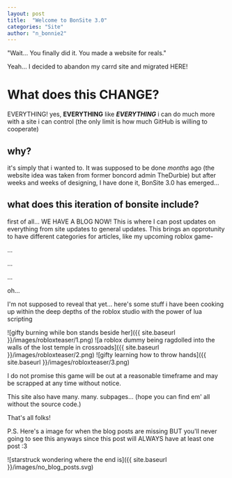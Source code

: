 ```yaml
---
layout: post
title:  "Welcome to BonSite 3.0"
categories: "Site"
author: "n_bonnie2"
---
```


"Wait... You finally did it. You made a website for reals."

Yeah... I decided to abandon my carrd site and migrated HERE!

# What does this CHANGE?

EVERYTHING! yes, **EVERYTHING** like ***EVERYTHING*** i can do much more with a site i can control (the only limit is how much GitHub is willing to cooperate)

## why?

it's simply that i wanted to. It was supposed to be done *months* ago (the website idea was taken from former boncord admin TheDurbie) but after weeks and weeks of designing, I have done it, BonSite 3.0 has emerged...

## what does this iteration of bonsite include?

first of all... WE HAVE A BLOG NOW! This is where I can post updates on everything from site updates to general updates.
This brings an opprotunity to have different categories for articles, like my upcoming roblox game-

...


...


...

oh...

I'm not supposed to reveal that yet...
here's some stuff i have been cooking up within the deep depths of the roblox studio with the power of lua scripting

![gifty burning while bon stands beside her]({{ site.baseurl }}/images/robloxteaser/1.png)
![a roblox dummy being ragdolled into the walls of the lost temple in crossroads]({{ site.baseurl }}/images/robloxteaser/2.png)
![gifty learning how to throw hands]({{ site.baseurl }}/images/robloxteaser/3.png)

I do not promise this game will be out at a reasonable timeframe and may be scrapped at any time without notice.

This site also have many. many. subpages... (hope you can find em' all without the source code.)

That's all folks!


P.S. Here's a image for when the blog posts are missing BUT you'll never going to see this anyways since this post will ALWAYS have at least one post :3

![starstruck wondering where the end is]({{ site.baseurl }}/images/no_blog_posts.svg)